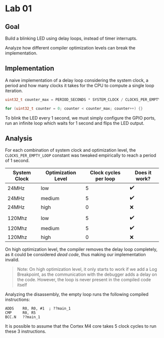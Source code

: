 # Lab 01

## Goal

Build a blinking LED using delay loops, instead of timer interrupts.

Analyze how different compiler optimization levels can break the implementation.

## Implementation

A naive implementation of a delay loop considering the system clock, a period and
how many clocks it takes for the CPU to compute a single loop iteration.

```c
uint32_t counter_max = PERIOD_SECONDS * SYSTEM_CLOCK / CLOCKS_PER_EMPTY_LOOP;

for (uint32_t counter = 0; counter < counter_max; counter++) {}
```

To blink the LED every 1 second, we must simply configure the GPIO ports, run an infinite
loop which waits for 1 second and flips the LED output.

## Analysis

For each combination of system clock and optimization level, the `CLOCKS_PER_EMPTY_LOOP`
constant was tweaked empirically to reach a period of 1 second.

| System Clock | Optimization Level | Clock cycles per loop | Does it work? |
| ------------ | ------------------ | --------------------- | ------------- |
| 24MHz        | low                | 5                     | ✔️            |
| 24MHz        | medium             | 5                     | ✔️            |
| 24MHz        | high               | 0                     | ❌            |
|              |                    |                       |               |
| 120Mhz       | low                | 5                     | ✔️            |
| 120Mhz       | medium             | 5                     | ✔️            |
| 120Mhz       | high               | 0                     | ❌            |

On high optimization level, the compiler removes the delay loop completely, as it
could be considered _dead code_, thus making our implementation invalid.

> Note: On high optimization level, it only starts to work if we add a Log Breakpoint,
> as the communication with the debugger adds a delay on the code. However, the loop
> is never present in the compiled code itself

Analyzing the disassembly, the empty loop runs the following compiled
instructions:

```arm
ADDS    R0, R0, #1  ; ??main_1
CMP     R0, R5
BCC.N   ??main_1
```

It is possible to assume that the Cortex M4 core takes 5 clock cycles to run
these 3 instructions.

